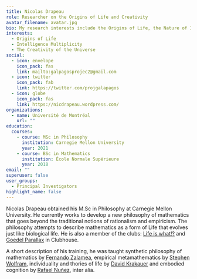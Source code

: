 ```yaml
---
title: Nicolas Drapeau
role: Researcher on the Origins of Life and Creativity
avatar_filename: avatar.jpg
bio: My research interests include the Origins of Life, the Nature of Intelligence and Creativity.
interests:
  - Origins of Life
  - Intelligence Multiplicity
  - The Creativity of the Universe
social:
  - icon: envelope
    icon_pack: fas
    link: mailto:galpagosprojec2@gmail.com
  - icon: twitter
    icon_pack: fab
    link: https://twitter.com/projgalapagos
  - icon: globe
    icon_pack: fas
    link: https://nicdrapeau.wordpress.com/
organizations:
  - name: Université de Montréal
    url: ""
education:
  courses:
    - course: MSc in Philosophy
      institution: Carnegie Mellon University
      year: 2021
    - course: BSc in Mathematics
      institution: École Normale Supérieure
      year: 2018
email: ""
superuser: false
user_groups:
  - Principal Investigators
highlight_name: false
---
```

Nicolas Drapeau obtained his M.Sc in Philosophy at Carnegie Mellon University. He currently works to develop a new philosophy of mathematics that goes beyond the traditional notions of rationalism and empiricism. The philosophy attempts to describe mathematics as a form of Life that evolves just like biological life. He is also a member of the clubs: [Life is what!?](https://www.clubhouse.com/club/life-is-what) and [Goedel Parallax](https://www.clubhouse.com/club/godels-parallax) in Clubhouse.

A short description of his training, he was taught synthetic philosophy of mathematics by [Fernando Zalamea](https://unal.academia.edu/FernandoZalamea), empirical metamathematics by [Stephen Wolfram](https://www.stephenwolfram.com/), individuality and thories of life by [David Krakauer](https://davidckrakauer.com/) and embodied cognition by [Rafael Nuñez](https://cogsci.ucsd.edu/~nunez/web/index.html), inter alia.

